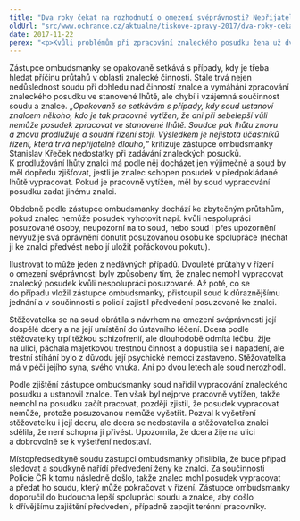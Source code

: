 ```yaml
---
title: "Dva roky čekat na rozhodnutí o omezení svéprávnosti? Nepřijatelné."
oldUrl: "src/www.ochrance.cz/aktualne/tiskove-zpravy-2017/dva-roky-cekat-na-rozhodnuti-o-omezeni-svepravnosti-neprijatelne"
date: 2017-11-22
perex: "<p>Kvůli problémům při zpracování znaleckého posudku žena už dva roky čeká na rozhodnutí soudu o omezení svéprávnosti její dcery trpící schizofrenií. Není jediná &ndash; průtahy v soudních řízeních jsou nejčastějším důvodem stížností ombudsmance na činnost soudů. Jejich počet neklesá, v letošním roce už jich lidé poslali stejně, jako za celý loňský rok. Řada průtahů souvisí právě se znaleckou činností.</p>"
---
```


<!-- imported from the old website -->

<p>Zástupce ombudsmanky se opakovaně setkává s případy, kdy je třeba hledat příčinu průtahů v oblasti znalecké činnosti. Stále trvá nejen nedůslednost soudu při dohledu nad činností znalce a vymáhání zpracování znaleckého posudku ve stanovené lhůtě, ale chybí i vzájemná součinnost soudu a znalce.<i> „Opakovaně se setkávám s případy, kdy soud ustanoví znalcem někoho, kdo je tak pracovně vytížen, že ani při sebelepší vůli nemůže posudek zpracovat ve stanovené lhůtě. Soudce pak lhůtu znovu a znovu prodlužuje a soudní řízení stojí. Výsledkem je nejistota účastníků řízení, která trvá nepřijatelně dlouho,“</i> kritizuje zástupce ombudsmanky Stanislav Křeček nedostatky při zadávání znaleckých posudků. K prodlužování lhůty znalci má podle něj docházet jen výjimečně a soud by měl dopředu zjišťovat, jestli je znalec schopen posudek v předpokládané lhůtě vypracovat. Pokud je pracovně vytížen, měl by soud vypracování posudku zadat jinému znalci.</p> <p>Obdobně podle zástupce ombudsmanky dochází ke zbytečným průtahům, pokud znalec nemůže posudek vyhotovit např. kvůli nespolupráci posuzované osoby, neupozorní na to soud, nebo soud i přes upozornění nevyužije svá oprávnění donutit posuzovanou osobu ke spolupráce (nechat ji ke znalci předvést nebo jí uložit pořádkovou pokutu). </p> <p>Ilustrovat to může jeden z nedávných případů. Dvouleté průtahy v řízení o omezení svéprávnosti byly způsobeny tím, že znalec nemohl vypracovat znalecký posudek kvůli nespolupráci posuzované. Až poté, co se do případu vložil zástupce ombudsmanky, přistoupil soud k důraznějšímu jednání a v součinnosti s policií zajistil předvedení posuzované ke znalci.</p> <p>Stěžovatelka se na soud obrátila s návrhem na omezení svéprávnosti její dospělé dcery a na její umístění do ústavního léčení. Dcera podle stěžovatelky trpí těžkou schizofrenií, ale dlouhodobě odmítá léčbu, žije na ulici, páchala majetkovou trestnou činnost a dopustila se i napadení, ale trestní stíhání bylo z důvodu její psychické nemoci zastaveno. Stěžovatelka má v péči jejího syna, svého vnuka. Ani po dvou letech ale soud nerozhodl.</p> <p>Podle zjištění zástupce ombudsmanky soud nařídil vypracování znaleckého posudku a ustanovil znalce. Ten však byl nejprve pracovně vytížen, takže nemohl na posudku začít pracovat, později zjistil, že posudek vypracovat nemůže, protože posuzovanou nemůže vyšetřit. Pozval k vyšetření stěžovatelku i její dceru, ale dcera se nedostavila a stěžovatelka znalci sdělila, že není schopna ji přivést. Upozornila, že dcera žije na ulici a dobrovolně se k vyšetření nedostaví.</p><p> Místopředsedkyně soudu zástupci ombudsmanky přislíbila, že bude případ sledovat a soudkyně nařídí předvedení ženy ke znalci. Za součinnosti Policie ČR k tomu následně došlo, takže znalec mohl posudek vypracovat a předat ho soudu, který může pokračovat v řízení. Zástupce ombudsmanky doporučil do budoucna lepší spolupráci soudu a znalce, aby došlo k dřívějšímu zajištění předvedení, případně zapojit terénní pracovníky.</p>
